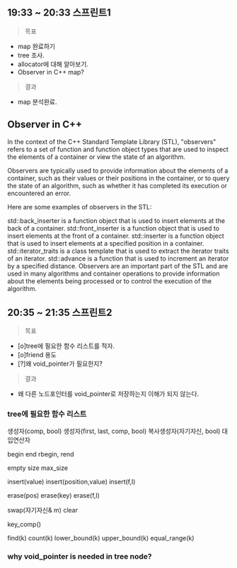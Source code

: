 ## 19:33 ~ 20:33 스프린트1
> 목표
- map 완료하기
- tree 조사.
- allocator에 대해 알아보기.
- Observer in C++ map?
> 결과
- map 분석완료.


## Observer in C++

In the context of the C++ Standard Template Library (STL), "observers" refers to a set of function and function object types that are used to inspect the elements of a container or view the state of an algorithm.

Observers are typically used to provide information about the elements of a container, such as their values or their positions in the container, or to query the state of an algorithm, such as whether it has completed its execution or encountered an error.

Here are some examples of observers in the STL:

std::back_inserter is a function object that is used to insert elements at the back of a container.
std::front_inserter is a function object that is used to insert elements at the front of a container.
std::inserter is a function object that is used to insert elements at a specified position in a container.
std::iterator_traits is a class template that is used to extract the iterator traits of an iterator.
std::advance is a function that is used to increment an iterator by a specified distance.
Observers are an important part of the STL and are used in many algorithms and container operations to provide information about the elements being processed or to control the execution of the algorithm.

## 20:35 ~ 21:35 스프린트2
> 목표
- [o]tree에 필요한 함수 리스트를 적자.
- [o]friend 용도
- [?]왜 void_pointer가 필요한지?
> 결과
- 왜 다른 노드포인터를 void_pointer로 저장하는지 이해가 되지 않는다.

### tree에 필요한 함수 리스트

생성자(comp, bool)
생성자(first, last, comp, bool)
복사생성자(자기자신, bool)
대입연산자

begin end rbegin, rend

empty size max_size

insert(value)
insert(position,value)
insert(f,l)

erase(pos)
erase(key)
erase(f,l)

swap(자기자신& m)
clear

key_comp()

find(k)
count(k)
lower_bound(k)
upper_bound(k)
equal_range(k)

### why void_pointer is needed in tree node?